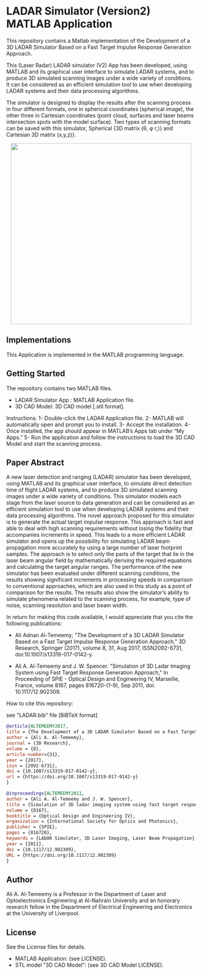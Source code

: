 # LADAR Simulator (Version2)  MATLAB Application

This repository contains a Matlab implementation of the Development of a 3D LADAR Simulator Based on a Fast Target Impulse Response Generation Approach.

This (Laser Radar) LADAR simulator (V2) App has been developed, using MATLAB and its graphical user interface to simulate LADAR systems, and to produce 3D simulated scanning images under a wide variety of conditions. It can be considered as an efficient simulation tool to use when developing LADAR systems and their data processing algorithms.

The simulator is designed to display the results after the scanning process in four different formats, one in spherical coordinates (spherical image), the other three in Cartesian coordinates (point cloud, surfaces and laser beams intersection spots with the model surface). Two types of scanning formats can be saved with this simulator, Spherical {3D matrix (θ, φ r,)} and Cartesian 3D matrix (x,y,z)}. 


<p align="center"><img src="img.jpg" width="480"></p>


## Implementations

This Application is implemented in the MATLAB programming language.

## Getting Started

The repository contains two MATLAB files.

* LADAR Simulator App : MATLAB Application file. 
* 3D CAD Model: 3D CAD model [.stll format].

Instructions:
1- Double-click the LADAR Application file.
2- MATLAB will automatically open and prompt you to install.
3- Accept the installation.
4- Once installed, the app should appear in MATLAB’s Apps tab under “My Apps.”
5- Run the application and follow the instructions to load the 3D CAD Model and start the scanning process.


## Paper Abstract

A new laser detection and ranging (LADAR) simulator has been developed, using MATLAB and its graphical user interface, to simulate direct detection time of flight LADAR systems, and to produce 3D simulated scanning images under a wide variety of conditions. This simulator models each stage from the laser source to data generation and can be considered as an efficient simulation tool to use when developing LADAR systems and their data processing algorithms. The novel approach proposed for this simulator is to generate the actual target impulse response. This approach is fast and able to deal with high scanning requirements without losing the fidelity that accompanies increments in speed. This leads to a more efficient LADAR simulator and opens up the possibility for simulating LADAR beam propagation more accurately by using a large number of laser footprint samples. The approach is to select only the parts of the target that lie in the laser beam angular field by mathematically deriving the required equations and calculating the target angular ranges. The performance of the new simulator has been evaluated under different scanning conditions, the results showing significant increments in processing speeds in comparison to conventional approaches, which are also used in this study as a point of comparison for the results. The results also show the simulator’s ability to simulate phenomena related to the scanning process, for example, type of noise, scanning resolution and laser beam width.



In return for making this code available, I would appreciate that you cite the following publications:

* Ali Adnan Al-Temeemy; "The Development of a 3D LADAR Simulator Based on a Fast Target Impulse Response Generation Approach," 3D Research, Springer (2017), volume 8, 31, Aug 2017, ISSN2092-6731, doi:10.1007/s13319-017-0142-y.

* Ali A. Al-Temeemy and J. W. Spencer. "Simulation of 3D Ladar Imaging System using Fast Target Response Generation Approach," In Proceeding of SPIE - Optical Design and Engineering IV, Marseille, France,  volume 8167, pages 816720-(1-9), Sep 2011, doi: 10.1117/12.902309.


How to cite this repository:

see "LADAR.bib" file \[BiBTeX format]

```bibtex
@article{ALTEMEEMY2017,
title = {The Development of a 3D LADAR Simulator Based on a Fast Target Impulse Response Generation Approach},
author = {Ali A. Al-Temeemy},
journal = {3D Research},
volume = {8},
article-number={31},
year = {2017},
issn = {2092-6731},
doi = {10.1007/s13319-017-0142-y},
url = {https://doi.org/10.1007/s13319-017-0142-y}
}
```

```bibtex
@inproceedings{ALTEMEEMY2011,
author = {Ali A. Al-Temeemy and J. W. Spencer},
title = {Simulation of 3D ladar imaging system using fast target response generation approach},
volume = {8167},
booktitle = {Optical Design and Engineering IV},
organization = {International Society for Optics and Photonics},
publisher = {SPIE},
pages = {816720},
keywords = {LADAR Simulator, 3D Laser Imaging, Laser Beam Propagation},
year = {2011},
doi = {10.1117/12.902309},
URL = {https://doi.org/10.1117/12.902309}
}
```

## Author

Ali A. Al-Temeemy is a Professor in the Department of Laser and Optoelectronics Engineering at Al-Nahrain University and an honorary research fellow in the Department of Electrical Engineering and Electronics at the University of Liverpool.

## License
See the License files for details.

- MATLAB Application: (see LICENSE).
- STL model "3D CAD Model": (see 3D CAD Model LICENSE).

